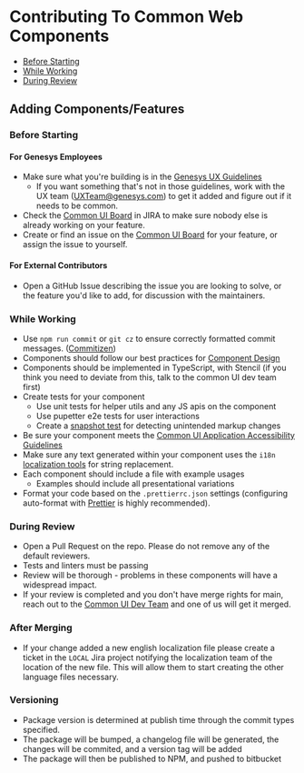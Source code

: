 # Contributing To Common Web Components

- [Before Starting](#before-starting)
- [While Working](#while-working)
- [During Review](#during-review)

## Adding Components/Features

### Before Starting

#### For Genesys Employees

- Make sure what you're building is in the [Genesys UX Guidelines](https://intranet.genesys.com/display/UXT/Genesys+UX+Guidelines+3.0)
  - If you want something that's not in those guidelines, work with the UX team (UXTeam@genesys.com) to get it added and figure out if it needs to be common.
- Check the [Common UI Board](https://inindca.atlassian.net/projects/COMUI) in JIRA to make sure nobody else is already working on your feature.
- Create or find an issue on the [Common UI Board](https://inindca.atlassian.net/projects/COMUI) for your feature, or assign the issue to yourself.

#### For External Contributors

- Open a GitHub Issue describing the issue you are looking to solve, or the feature you'd like to add, for discussion with the maintainers.

### While Working

- Use `npm run commit` or `git cz` to ensure correctly formatted commit messages. ([Commitizen](https://github.com/commitizen/cz-cli))
- Components should follow our best practices for [Component Design](./COMPONENT_DESIGN.md)
- Components should be implemented in TypeScript, with Stencil (if you think you need to deviate from this, talk to the common UI dev team first)
- Create tests for your component
  - Use unit tests for helper utils and any JS apis on the component
  - Use pupetter e2e tests for user interactions
  - Create a [snapshot test](https://jestjs.io/docs/en/snapshot-testing) for detecting unintended markup changes
- Be sure your component meets the [Common UI Application Accessibility Guidelines](https://intranet.genesys.com/pages/viewpage.action?spaceKey=CMC&title=Common+UI+Application+Accessibility++Guidelines)
- Make sure any text generated within your component uses the `i18n` [localization tools](https://bitbucket.org/inindca/genesys-webcomponents/wiki/Localization) for string replacement.
- Each component should include a file with example usages
  - Examples should include all presentational variations
- Format your code based on the `.prettierrc.json` settings (configuring auto-format with [Prettier](prettier.io) is highly recommended).

### During Review

- Open a Pull Request on the repo. Please do not remove any of the default reviewers.
- Tests and linters must be passing
- Review will be thorough - problems in these components will have a widespread impact.
- If your review is completed and you don't have merge rights for main, reach out to the [Common UI Dev Team](https://apps.mypurecloud.com/directory/#/group/5b99076f08ece9148419013b) and one of us will get it merged.

### After Merging

- If your change added a new english localization file please create a ticket in the `LOCAL` Jira project notifying the localization team of the location of the new file. This will allow them to start creating the other language files necessary.

### Versioning

- Package version is determined at publish time through the commit types specified.
- The package will be bumped, a changelog file will be generated, the changes will be commited, and a version tag will be added
- The package will then be published to NPM, and pushed to bitbucket
